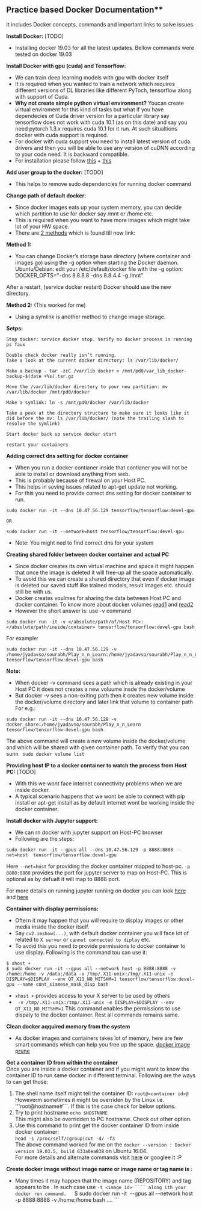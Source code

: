 ## Practice based Docker Documentation** 
It includes Docker concepts, commands and important links to solve issues.

**Install Docker:** [TODO]
* Installing docker 19.03 for all the latest updates. Bellow commands were tested on docker 19.03

**Install Docker with gpu (cuda) and Tensorflow:** 
* We can train deep learning models with gpu with docker itself
* It is required when you wanted to train a network which requires different versions of DL libraries like different PyToch, tensorflow along with support of Cuda. 
* **Why not create simple python virtual environment?** Youcan create virtual enviroment for this kind of tasks but what if you have dependecies of Cuda driver version for a particular library say tensorflow does not work with cuda 10.1 (as on this date) and say you need pytorch 1.3.x requires cuda 10.1 for it run. At such situaltions docker with cuda support is required.
* For docker with cuda support you need to install latest version of cuda drivers and then you will be able to use any version of cuDNN according to your code need. It is backward compatible.
* For installation please follow [this][7] + [this][6]

**Add user group to the docker:** [TODO]
* This helps to remove sudo dependencies for running docker command

**Change path of default docker:**
* Since docker images eats up your system memory, you can decide which partition to use for docker say /mnt or /home etc.
* This is required when you want to have more images which might take lot of your HW space.
* There are [2 methods][1] which is found till now link:

**Method 1:** 
* You can change Docker’s storage base directory (where container and images go) using the -g option when starting the Docker daemon.
Ubuntu/Debian: edit your /etc/default/docker file with the -g option: DOCKER_OPTS="-dns 8.8.8.8 -dns 8.8.4.4 -g /mnt"

After a restart, (service docker restart) Docker should use the new directory.

**Method 2:** (This worked for me)
* Using a symlink is another method to change image storage.

**Setps:**

    Stop docker: service docker stop. Verify no docker process is running ps faux
    
    Double check docker really isn’t running. 
    Take a look at the current docker directory: ls /var/lib/docker/
    
    Make a backup - tar -zcC /var/lib docker > /mnt/pd0/var_lib_docker-backup-$(date +%s).tar.gz
    
    Move the /var/lib/docker directory to your new partition: mv /var/lib/docker /mnt/pd0/docker
    
    Make a symlink: ln -s /mnt/pd0/docker /var/lib/docker
    
    Take a peek at the directory structure to make sure it looks like it did before the mv: ls /var/lib/docker/ (note the trailing slash to resolve the symlink)
    
    Start docker back up service docker start
    
    restart your containers



**Adding correct dns setting for docker container**
* When you run a docker contianer inside that contianer you will not be able to install or download anything from web. 
* This is probably because of firewal on your Host PC. 
* This helps in soving issues related to apt-get update not working.
* For this you need to provide correct dns setting for docker container to run.
```
sudo docker run -it --dns 10.47.56.129 tensorflow/tensorflow:devel-gpu

OR

sudo docker run -it --network=host tensorflow/tensorflow:devel-gpu 
```
* Note: You might ned to find correct dns for your system


**Creating shared folder between docker container and actual PC**
* Since docker creates its own virtual machine and space it might happen that once the image is deleted it will free-up all the space automatically. 
* To avoid this we can create a shared directory that even if docker image is deleted our saved stuff like trained models, result images etc. should still be with us.
* Docker creates voulmes for sharing the data between Host PC and docker container. To know more about docker volumes [read1][3] and [read2][2] 
* However the short answer is: use -v command
```
sudo docker run -it -v </absolute/path/of/Host PC>:</absolute/path/inside/container> tensorflow/tensorflow:devel-gpu bash
```
For example:
```
sudo docker run -it --dns 10.47.56.129 -v /home/jyadavso/sourabh/Play_n_n_Learn:/home/jyadavso/sourabh/Play_n_n_Learn tensorflow/tensorflow:devel-gpu bash
```
**Note:**
* When docker -v command sees a path which is already existing in your Host PC it does not creates a new voluume insde the docker/volume
* But docker -v sees a non-exiting path then it creates new volume inside the docker/volume directory and later link that volume to container path
For e.g.:
```
sudo docker run -it --dns 10.47.56.129 -v docker_share:/home/jyadavso/sourabh/Play_n_n_Learn tensorflow/tensorflow:devel-gpu bash
```
The above command will create a new volume inside the docker/volume and which will be shared with given container path. 
To verify that you can sunn ``` sudo docker volume list```

**Providing host IP to a docker container to watch the process from Host PC:** [TODO]
* With this we wont face internet connectivity problems when we are inside docker.
* A typical scenario happens that we wont be able to connect with pip install or apt-get install as by default internet wont be working inside the docker container.

**Install docker with Jupyter support:**
* We can rn docker with jupyter support on Host-PC browser
* Following are the steps:
```
sudo docker run -it --gpus all --dns 10.47.56.129 -p 8888:8888 --net=host  tensorflow/tensorflow:devel-gpu 
```
Here ```--net=host``` for providing the docker container mapped to host-pc. ```-p 8888:8888``` provides the port for jupyter server to map on Host-PC. This is optional as by defualt it will map to 8888 port.

For more details on running jupyter running on docker you can look [here][4] and [here][5]

**Container with display permissions:**
* Oftern it may happen that you will require to display images or other media inside the docker itself. 
* Say ```cv2.imshow(...)```, with default docker container you will face lot of related to ```X server``` or ```cannot connected to diplay``` etc.
* To avoid this you need to provide permissions to docker container to use display. Following is the command tou can use it:
```
$ xhost +
$ sudo docker run -it --gpus all --network host -p 8888:8888 -v /home:/home -v /data:/data -v /tmp/.X11-unix:/tmp/.X11-unix -e DISPLAY=$DISPLAY --env QT_X11_NO_MITSHM=1 tensorflow/tensorflow:devel-gpu --name cont_siamese_mask_disp bash
```
* ```xhost +``` provides access to your X server to be used by others
* ``` -v /tmp/.X11-unix:/tmp/.X11-unix -e DISPLAY=$DISPLAY --env QT_X11_NO_MITSHM=1``` This command enables the permissions to use dispaly to the docker container. Rest all commands remains same.

**Clean docker aqquired memory from the system**
* As docker images and containers takes lot of memory, here are few smart commands which can help you free up the space.
[docker image prune][8]  

**Get a container ID from within the container**  
Once you are inside a docker container and if you might want to know the container ID to run same docker in different terminal. Following are the ways to can get those:  
1. The shell name itself might tell the container ID: ```root@<container id>@```  
Howeverm sometimes it might be overriden by the Linux i.e. '''root@hostname#```. If this is the case check for below options.  
2. Try to print hostname ```echo $HOSTNAME```  
This might also be overridden to PC hostname.  Check out other option.  
3. Use this command to print get the docker container ID from inside docker container:  
```head -1 /proc/self/cgroup|cut -d/ -f3```  
The above command worked for me on the ```docker --version : Docker version 19.03.5, build 633a0ea838``` on Ubuntu 16.04.  
For more details and alternate commands visit [here][9] or googlee it :P  

**Create docker image without image name or image name or tag name is <none>:**  
- Many times it may happen that the image name (REPOSITORY) and tag appears to be <none>. In such case use ```-t <image id> ```` along ith your docker run command.  
```$ sudo docker run -it <image id> --gpus all --network host -p 8888:8888 -v /home:/home bash .... ```


[1]: https://forums.docker.com/t/how-do-i-change-the-docker-image-installation-directory/1169
[2]: https://linuxhint.com/docker_volume_share_data/
[3]: https://www.ionos.com/community/server-cloud-infrastructure/docker/understanding-and-managing-docker-container-volumes/
[4]: https://jupyter-docker-stacks.readthedocs.io/en/latest/using/running.html
[5]: https://github.com/ReproNim/neurodocker/issues/82
[6]: https://www.tensorflow.org/install/docker
[7]: https://github.com/NVIDIA/nvidia-docker
[8]: https://linuxize.com/post/how-to-remove-docker-images-containers-volumes-and-networks/  
[9]: https://forums.docker.com/t/get-a-containers-full-id-from-inside-of-itself/37237/2  
